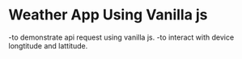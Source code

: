 # Weather App Using Vanilla js

-to demonstrate api request using vanilla js.
-to interact with device longtitude and lattitude.

